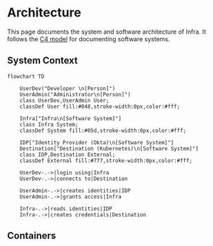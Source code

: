# Architecture

This page documents the system and software architecture of Infra. It follows the
[C4 model] for documenting software systems.

[C4 model]: https://c4model.com/

## System Context

```mermaid
flowchart TD

    UserDev("Developer \n[Person]")
    UserAdmin("Administrator\n[Person]")
    class UserDev,UserAdmin User;
    classDef User fill:#048,stroke-width:0px,color:#fff;

    Infra["Infra\n[Software System]"]
    class Infra System;
    classDef System fill:#05d,stroke-width:0px,color:#fff;

    IDP["Identity Provider (Okta)\n[Software System]"]
    Destination["Destination (Kubernetes)\n[Software System]"]
    class IDP,Destination External;
    classDef External fill:#777,stroke-width:0px,color:#fff;

    UserDev-.->|login using|Infra
    UserDev-.->|connects to|Destination

    UserAdmin-.->|creates identities|IDP
    UserAdmin-.->|grants access|Infra

    Infra-.->|reads identities|IDP
    Infra-.->|creates credentials|Destination
```


## Containers


